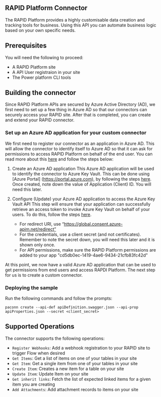 ## RAPID Platform Connector
The RAPID Platform provides a highly customisable data creation and tracking tools for business. Using this API you can automate business logic based on your own specific needs.



## Prerequisites
You will need the following to proceed:
* A RAPID Platform site
* A API User registraion in your site
* The Power platform CLI tools

## Building the connector 
Since RAPID Platform APIs are secured by Azure Active Directory (AD), we first need to set up a few thing in Azure AD so that our connectors can securely access your RAPID site.  After that is completed, you can create and extend your RAPID connector.

### Set up an Azure AD application for your custom connector
We first need to register our connector as an application in Azure AD.  This will allow the connector to identify itself to Azure AD so that it can ask for permissions to access RAPID Platform on behalf of the end user.  You can read more about this [here](https://docs.microsoft.com/en-us/azure/active-directory/develop/authentication-scenarios) and follow the steps below:

1. Create an Azure AD application
This Azure AD application will be used to identify the connector to Azure Key Vault.  This can be done using [Azure Portal] (https://portal.azure.com), by following the steps [here](https://docs.microsoft.com/en-us/azure/active-directory/develop/quickstart-register-app).  Once created, note down the value of Application (Client) ID.  You will need this later.

2. Configure (Update) your Azure AD application to access the Azure Key Vault API
This step will ensure that your application can successfully retrieve an access token to invoke Azure Key Vault on behalf of your users.  To do this, follow the steps [here](https://docs.microsoft.com/en-us/azure/active-directory/develop/quickstart-configure-app-access-web-apis).
    - For redirect URI, use “https://global.consent.azure-apim.net/redirect”
    - For the credentials, use a client secret (and not certificates).  Remember to note the secret down, you will need this later and it is shown only once.
    - For API permissions, make sure the RAPID Platform permissions are added to your app "cd5db0ec-1419-4ae6-9434-21cfb83fc42d"
   
At this point, we now have a valid Azure AD application that can be used to get permissions from end users and access RAPDI Platform.  The next step for us is to create a custom connector.

### Deploying the sample
Run the following commands and follow the prompts:

```paconn
paconn create --api-def apiDefinition.swagger.json --api-prop apiProperties.json --secret <client_secret>
```

## Supported Operations
The connector supports the following operations:
* `Register Webhooks`: Add a webhook registration to your RAPID site to trigger Flow when desired
* `Get Items`: Get a list of items on one of your tables in your site
* `Get Item`: Get a single item from one of your tables in your site
* `Create Item`: Creates a new item for a table on your site
* `Update Item`: Update Item on your site
* `Get inherit links`: Fetch the list of expected linked items for a given item you are creating
* `Add Attachments`: Add attachment records to items on your site